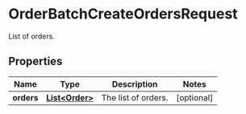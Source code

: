 

# OrderBatchCreateOrdersRequest

List of orders.

## Properties

| Name | Type | Description | Notes |
|------------ | ------------- | ------------- | -------------|
|**orders** | [**List&lt;Order&gt;**](Order.md) | The list of orders. |  [optional] |



